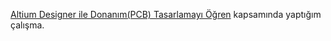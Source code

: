 [Altium Designer ile Donanım(PCB) Tasarlamayı Öğren](https://www.udemy.com/share/102Qr83@kDtjiKuB87-ODpDYGWwlnFmvqBijTH-EdAE1oq9bfHYX52pBm6dTEyCyVMLCzKM=/) kapsamında yaptığım çalışma.
